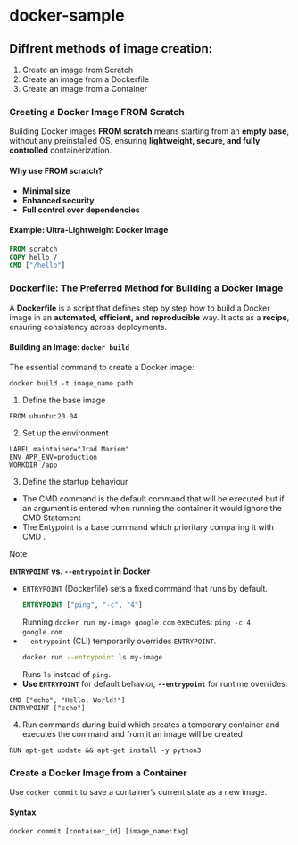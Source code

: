 # docker-sample
## Diffrent methods of image creation:
1. Create an image from Scratch 
2. Create an image from a Dockerfile
3. Create an image from a Container

### Creating a Docker Image FROM Scratch  

Building Docker images **FROM scratch** means starting from an **empty base**, without any preinstalled OS, ensuring **lightweight, secure, and fully controlled** containerization.

#### Why use FROM scratch?  
- **Minimal size**
- **Enhanced security**
- **Full control over dependencies**

####  Example: Ultra-Lightweight Docker Image  

```dockerfile
FROM scratch  
COPY hello /  
CMD ["/hello"]
```

### Dockerfile: The Preferred Method for Building a Docker Image  

A **Dockerfile** is a script that defines step by step how to build a Docker image in an **automated, efficient, and reproducible** way. It acts as a **recipe**, ensuring consistency across deployments. 

#### Building an Image: `docker build`  
The essential command to create a Docker image:
```
docker build -t image_name path
```
1. Define the base image
```
FROM ubuntu:20.04
```
2. Set up the environment
```
LABEL maintainer="Jrad Mariem"
ENV APP_ENV=production
WORKDIR /app
```
3. Define the startup behaviour
  * The CMD command is the default command that will be executed but if an argument is entered when running the container it would ignore the CMD Statement 
  * The Entypoint is a base command which prioritary comparing it with CMD .
  
> [!NOTE] 
> **`ENTRYPOINT` vs. `--entrypoint` in Docker**
> - `ENTRYPOINT` (Dockerfile) sets a fixed command that runs by default.
>   ```dockerfile
>   ENTRYPOINT ["ping", "-c", "4"]
>   ```
>   Running `docker run my-image google.com` executes: `ping -c 4 google.com`.
> - `--entrypoint` (CLI) temporarily overrides `ENTRYPOINT`.
>   ```sh
>   docker run --entrypoint ls my-image
>   ```
>   Runs `ls` instead of `ping`. 
> - **Use `ENTRYPOINT`** for default behavior, **`--entrypoint`** for runtime overrides. 


```
CMD ["echo", "Hello, World!"]
ENTRYPOINT ["echo"]
```
4. Run commands during build which creates a temporary container and executes the command and from it an image will be created
```
RUN apt-get update && apt-get install -y python3
```

### Create a Docker Image from a Container  

Use `docker commit` to save a container’s current state as a new image. 

#### Syntax  
```
docker commit [container_id] [image_name:tag]
```

